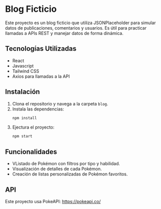# Blog Ficticio

Este proyecto es un blog ficticio que utiliza JSONPlaceholder para simular datos de publicaciones, comentarios y usuarios. Es útil para practicar llamadas a APIs REST y manejar datos de forma dinámica.

## Tecnologías Utilizadas
- React
- Javascript
- Tailwind CSS
- Axios para llamadas a la API

## Instalación
1. Clona el repositorio y navega a la carpeta `blog`.
2. Instala las dependencias:
   ```bash
   npm install
3. Ejectura el proyecto:
    ```bash
    npm start

## Funcionalidades
- VListado de Pokémon con filtros por tipo y habilidad.
- Visualización de detalles de cada Pokémon.
- Creación de listas personalizadas de Pokémon favoritos.

## API
Este proyecto usa PokeAPI: https://pokeapi.co/